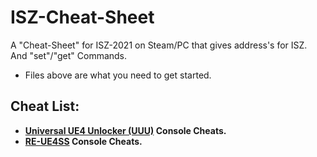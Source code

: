 # ISZ-Cheat-Sheet
A "Cheat-Sheet" for ISZ-2021 on Steam/PC that gives address's for ISZ. And "set"/"get" Commands.
- Files above are what you need to get started.

## Cheat List:
- **[Universal UE4 Unlocker (UUU)](https://github.com/Cracko298/ISZ-Cheat-Sheet/blob/main/UUU.md) Console Cheats.**
- **[RE-UE4SS](https://github.com/Cracko298/ISZ-Cheat-Sheet/blob/main/RE-UE4SS.md) Console Cheats.**
